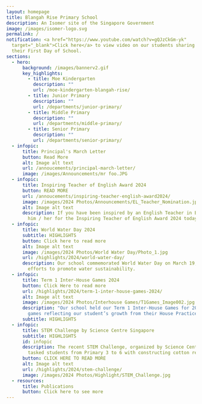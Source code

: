 ```yaml
---
layout: homepage
title: Blangah Rise Primary School
description: An Isomer site of the Singapore Government
image: /images/isomer-logo.svg
permalink: /
notification: <a href="https://www.youtube.com/watch?v=gQJzCkGm-yk"
  target="_blank">Click here</a> to view video on our students sharing about
  their First Day of School.
sections:
  - hero:
      background: /images/bannerv2.gif
      key_highlights:
        - title: Moe Kindergarten
          description: ""
          url: /moe-kindergarten-blangah-rise/
        - title: Junior Primary
          description: ""
          url: /departments/junior-primary/
        - title: Middle Primary
          description: ""
          url: /departments/middle-primary/
        - title: Senior Primary
          description: ""
          url: /departments/senior-primary/
  - infopic:
      title: Principal's March Letter
      button: Read More
      alt: Image alt text
      url: /annoucements/principal-march-letter/
      image: /images/Announcements/mr foo.JPG
  - infopic:
      title: Inspiring Teacher of English Award 2024
      button: READ MORE
      url: /annoucements/inspiring-teacher-english-award2024/
      image: /images/2024 Photos/Announcements/EL_Teacher_Nomination.jpg
      alt: Image alt text
      description: If you have been inspired by an English Teacher in BRPS, nominate
        him / her for the Inspiring Teacher of English Award 2024 today.
  - infopic:
      title: World Water Day 2024
      subtitle: HIGHLIGHTS
      button: Click here to read more
      alt: Image alt text
      image: /images/2024 Photos/World Water Day/Photo_1.jpg
      url: /highlights/2024/world-water-day/
      description: Our school commemorated World Water Day on March 19, initiating
        efforts to promote water sustainability.
  - infopic:
      title: Term 1 Inter-House Games 2024
      button: Click Here to read more
      url: /highlights/2024/term-1-inter-house-games-2024/
      alt: Image alt text
      image: /images/2024 Photos/Interhouse Games/T1Games_Image002.jpg
      description: "Our school held our Term 1 Inter-House Games for 2024 with the
        games reflecting our student’s growth from their House Practices. "
      subtitle: HIGHLIGHTS
  - infopic:
      title: STEM Challenge by Science Centre Singapore
      subtitle: HIGHLIGHTS
      id: infopic
      description: The recent STEM Challenge, organized by Science Centre Singapore
        tasked students from Primary 3 to 6 with constructing cotton reel tanks
      button: CLICK HERE TO READ MORE
      alt: Image alt text
      url: /highlights/2024/stem-challenge/
      image: /images/2024 Photos/Highlight/STEM_Challenge.jpg
  - resources:
      title: Publications
      button: Click here to see more
---
```

